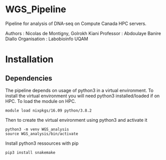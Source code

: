 # WGS_Pipeline
Pipeline for analysis of DNA-seq on Compute Canada HPC servers.

Authors : Nicolas de Montigny, Golrokh Kiani
Professor : Abdoulaye Banire Diallo
Organisation : Labobioinfo UQAM

# Installation
## Dependencies
The pipeline depends on usage of python3 in a virtual environment.
To install the virtual environment you will need python3 installed/loaded if on HPC.
To load the module on HPC.
```
module load nixpkgs/16.09 python/3.8.2
```
Then to create the virtual environment using python3 and activate it
```
python3 -m venv WGS_analysis
source WGS_analysis/bin/activate
```
Install python3 ressources with pip
```
pip3 install snakemake
```
